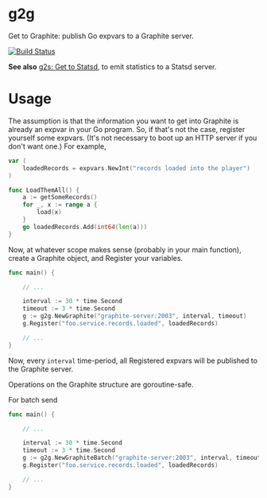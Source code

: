 # g2g

Get to Graphite: publish Go expvars to a Graphite server.

[![Build Status][1]][2]

[1]: https://secure.travis-ci.org/peterbourgon/g2g.png
[2]: http://www.travis-ci.org/peterbourgon/g2g

**See also** [g2s: Get to Statsd](https://github.com/peterbourgon/g2s), to emit
statistics to a Statsd server.

# Usage

The assumption is that the information you want to get into Graphite is already
an expvar in your Go program. So, if that's not the case, register yourself
some expvars. (It's not necessary to boot up an HTTP server if you don't want
one.) For example,

```go
var (
	loadedRecords = expvars.NewInt("records loaded into the player")
)

func LoadThemAll() {
	a := getSomeRecords()
	for _, x := range a {
		load(x)
	}
	go loadedRecords.Add(int64(len(a)))
}
```

Now, at whatever scope makes sense (probably in your main function), create
a Graphite object, and Register your variables.

```go
func main() {

	// ...

	interval := 30 * time.Second
	timeout := 3 * time.Second
	g := g2g.NewGraphite("graphite-server:2003", interval, timeout)
	g.Register("foo.service.records.loaded", loadedRecords)

	// ...
}
```

Now, every `interval` time-period, all Registered expvars will be published to
the Graphite server.

Operations on the Graphite structure are goroutine-safe.


For batch send

```go
func main() {

	// ...

	interval := 30 * time.Second
	timeout := 3 * time.Second
	g := g2g.NewGraphiteBatch("graphite-server:2003", interval, timeout, 4096)
	g.Register("foo.service.records.loaded", loadedRecords)

	// ...
}
```
